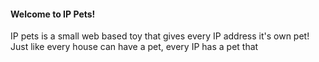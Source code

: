 #### Welcome to IP Pets!
IP pets is a small web based toy that gives every IP address it's own pet!
Just like every house can have a pet, every IP has a pet that 